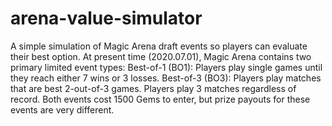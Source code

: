# arena-value-simulator
A simple simulation of Magic Arena draft events so players can evaluate their best option.
At present time (2020.07.01), Magic Arena contains two primary limited event types:
  Best-of-1 (BO1): Players play single games until they reach either 7 wins or 3 losses.
  Best-of-3 (BO3): Players play matches that are best 2-out-of-3 games. Players play 3 matches regardless of record.
Both events cost 1500 Gems to enter, but prize payouts for these events are very different.
